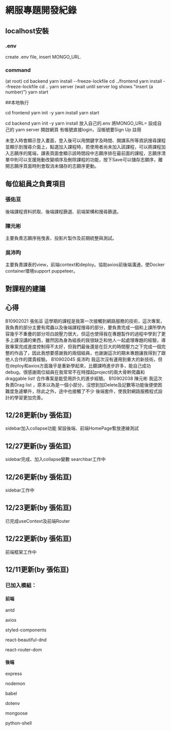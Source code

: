 # 網服專題開發紀錄
## localhost安裝
### .env
create .env file, insert MONGO_URL.
### command
(at root)
cd backend 
yarn install --freeze-lockfile
cd ../frontend
yarn install --freeze-lockfile
cd ..
yarn server
(wait until server log shows "insert (a number)")
yarn start

##本地執行

cd frontend
yarn init -y
yarn install
yarn start

cd backend
yarn init -y
yarn install
放入自己的.env
將MONGO_URL= 設成自己的
yarn server
開啟網頁
有帳號直接login，沒帳號要Sign Up 註冊

未登入時會顯示登入畫面，登入後可以用關鍵字及時間、開課系所等資訊搜尋課程並顯示到搜尋介面上，點選加入課程時，若使用者尚未加入該課程，可以將課程加入志願序的尾端，課表頁面會顯示該時間段中志願序排在最前面的課程，志願序清單中則可以支援拖動改變順序及刪除課程的功能，按下Save可以儲存志願序，離開志願序頁面時則會取消未儲存的志願序更動。

## 每位組員之負責項目
### 張佑亘
後端課程資料抓取、後端課程篩選、前端架構和搜尋篩選。

### 陳元彬
主要負責志願序拖曳表、投影片製作及前期統整與測試。

### 吳沛昀
主要負責課表的view，前端context和deploy。協助axios前後端溝通，使Docker container環境support puppeteer。
## 對課程的建議

## 心得

B10902021 張佑亘
這學期的課程是我第一次接觸到網路服務的技術，這次專案，我負責的部分主要有爬蟲以及後端課程搜尋的部分，要負責完成一個和上課所學內容幾乎不重疊的部分坦白說壓力很大，但這也使得我在專題製作的過程中學到了更多上課沒講的東西，雖然因為身為組長的我很缺乏和他人一起處理專題的經驗，導致專案完成進度控制得不太好，但我們最後還是在巨大的時間壓力之下完成一個完整的作品了，因此我想要感謝我的兩個組員，也謝謝這次的期末專題讓我得到了跟他人合作的寶貴經驗。
B10902045 吳沛昀
我這次沒有運用到重大的新技術，但在deploy和axios方面幾乎是重新學起來，比聽課時進步許多，能自己成功debug。很感謝兩位組員在我常常不在時撐起project的兩大骨幹爬蟲和draggable list! 合作專案是能受用許久的進步經驗。
B10902038 陳元彬 我這次負責Drag list ，原本以為是一個小部分，沒想到加Delete及記數等功能後便使困難度急遽攀升，除此之外，途中也接觸了不少 後端套件，使我對網路服務程式設計的學習更加完善。

## 12/28更新(by 張佑亘)

sidebar加入collapse功能
架設後端、前端HomePage暫放連線測試

## 12/27更新(by 張佑亘)

sidebar完成、加入collapse變數
searchbar工作中

## 12/26更新(by 張佑亘)

sidebar工作中

## 12/23更新(by 張佑亘)

已完成useContext及前端Router

## 12/22更新(by 張佑亘)

前端框架工作中

## 12/11更新(by 張佑亘)

### 已加入模組：

#### 前端

antd

axios

styled-components

react-beautiful-dnd

react-router-dom

#### 後端

express

nodemon

babel

dotenv

mongoose

python-shell
